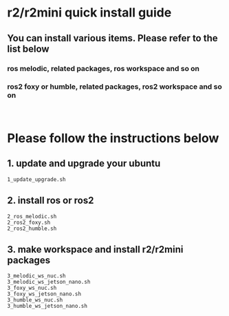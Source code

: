 # r2/r2mini quick install guide
## You can install various items. Please refer to the list below
### ros melodic, related packages, ros workspace and so on
### ros2 foxy or humble, related packages, ros2 workspace and so on

&nbsp;

# Please follow the instructions below
## 1. update and upgrade your ubuntu
```
1_update_upgrade.sh
```
## 2. install ros or ros2
```
2_ros_melodic.sh
2_ros2_foxy.sh
2_ros2_humble.sh
```
## 3. make workspace and install r2/r2mini packages
```
3_melodic_ws_nuc.sh
3_melodic_ws_jetson_nano.sh
3_foxy_ws_nuc.sh
3_foxy_ws_jetson_nano.sh
3_humble_ws_nuc.sh
3_humble_ws_jetson_nano.sh
```
